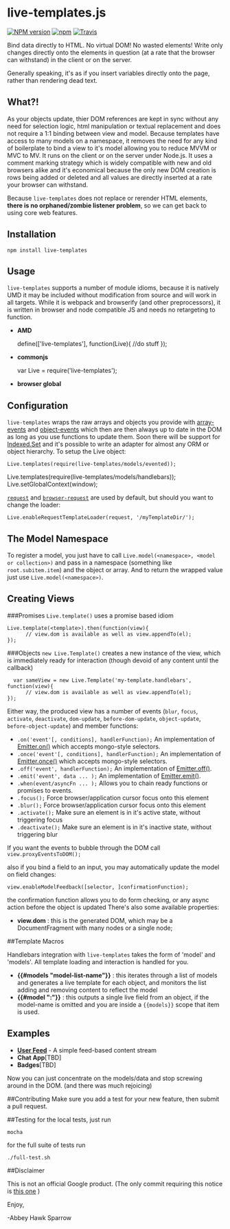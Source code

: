 live-templates.js
=================

[![NPM version](https://img.shields.io/npm/v/live-templates.svg)]()
[![npm](https://img.shields.io/npm/dt/live-templates.svg)]()
[![Travis](https://img.shields.io/travis/khrome/live-templates.svg)]()

Bind data directly to HTML. No virtual DOM! No wasted elements! Write only changes directly onto the elements in question (at a rate that the browser can withstand) in the client or on the server.

Generally speaking, it's as if you insert variables directly onto the page, rather than rendering dead text.

What?!
------

As your objects update, thier DOM references are kept in sync without any need for selection logic, html manipulation or textual replacement and does not require a 1:1 binding between view and model. Because templates have access to many models on a namespace, it removes the need for any kind of boilerplate to bind a view to it's model allowing you to reduce MVVM or MVC to MV. It runs on the client or on the server under Node.js. It uses a comment marking strategy which is widely compatible with new and old browsers alike and it's economical because the only new DOM creation is rows being added or deleted and all values are directly inserted at a rate your browser can withstand.

Because `live-templates` does not replace or rerender HTML elements, **there is no orphaned/zombie listener problem**, so we can get back to using core web features.

Installation
------------

    npm install live-templates

Usage
-----
`live-templates` supports a number of module idioms, because it is natively UMD it may be included without modification from source and will work in all targets. While it is webpack and browserify (and other preprocessors), it is written in browser and node compatible JS and needs no retargeting to function.

- **AMD**

    define(['live-templates'], function(Live){
    	//do stuff
    });

- **commonjs**

    var Live = require('live-templates');

- **browser global**

    <script src="node_modules/live-templates/live-templates.js"></script>

Configuration
-------------
`live-templates` wraps the raw arrays and objects you provide with [array-events](https://www.npmjs.com/package/array-events) and [object-events](https://www.npmjs.com/package/object-events) which then are then always up to date in the DOM as long as you use functions to update them. Soon there will be support for [Indexed.Set](https://www.npmjs.com/package/indexed-set) and it's possible to write an adapter for almost any ORM or object hierarchy. To setup the Live object:

	Live.templates(require(live-templates/models/evented));
  Live.templates(require(live-templates/models/handlebars));
	Live.setGlobalContext(window);

[`request`](https://www.npmjs.com/package/request) and [`browser-request`](https://www.npmjs.com/package/browser-request) are used by default, but should you want to change the loader:

	Live.enableRequestTemplateLoader(request, '/myTemplateDir/');

The Model Namespace
-------------------
To register a model, you just have to call `Live.model(<namespace>, <model or collection>)` and pass in a namespace (something like `root.subitem.item`) and the object or array. And to return the wrapped value just use `Live.model(<namespace>)`.

Creating Views
--------------

###Promises
`Live.template()` uses a promise based idiom

    Live.template(<template>).then(function(view){
    	  // view.dom is available as well as view.appendTo(el);
    });

###Objects
`new Live.Template()` creates a new instance of the view, which is immediately ready for interaction (though devoid of any content until the callback)

	  var sameView = new Live.Template('my-template.handlebars', function(view){
    	  // view.dom is available as well as view.appendTo(el);
    });

Either way, the produced view has a number of events (`blur`, `focus`, `activate`, `deactivate`, `dom-update`, `before-dom-update`, `object-update`, `before-object-update`) and member functions:

- `.on('event'[, conditions], handlerFunction);` An implementation of [Emitter.on()](http://nodejs.org/api/events.html#events_emitter_on_event_listener) which accepts mongo-style selectors.
- `.once('event'[, conditions], handlerFunction);` An implementation of [Emitter.once()](http://nodejs.org/api/events.html#events_emitter_once_event_listener) which accepts mongo-style selectors.
- `.off('event', handlerFunction);` An implementation of [Emitter.off()](http://nodejs.org/api/events.html#events_emitter_removelistener_event_listener).
- `.emit('event', data ... );` An implementation of [Emitter.emit()](http://nodejs.org/api/events.html#events_emitter_emit_event_arg1_arg2).
- `.when(event/asyncFn ... );` Allows you to chain ready functions or promises to events.
- `.focus();` Force browser/application cursor focus onto this element
- `.blur();` Force browser/application cursor focus onto this element
- `.activate();` Make sure an element is in it's active state, without triggering focus
- `.deactivate();` Make sure an element is in it's inactive state, without triggering blur


If you want the events to bubble through the DOM call `view.proxyEventsToDOM();`

also if you bind a field to an input, you may automatically update the model on field changes:

    view.enableModelFeedback([selector, ]confirmationFunction);

the confirmation function allows you to do form checking, or any async action before the object is updated
There's also some available properties:

- **view.dom** : this is the generated DOM, which may be a DocumentFragment with many nodes or a single node;

##Template Macros

Handlebars integration with `live-templates` takes the form of 'model' and 'models'. All template loading and interaction is handled for you.

- **{{#models "model-list-name"}}** : this iterates through a list of models and generates a live template for each object, and monitors the list adding and removing content to reflect the model
- **{{#model "<model-name>:<field-name>"}}** : this outputs a single live field from an object, if the model-name is omitted and you are inside a `{{models}}` scope that item is used.

Examples
--------
- [**User Feed**](docs/example.md) - A simple feed-based content stream
- **Chat App**[TBD]
- **Badges**[TBD]


Now you can just concentrate on the models/data and stop screwing around in the DOM. (and there was much rejoicing)

##Contributing
Make sure you add a test for your new feature, then submit a pull request.

##Testing
for the local tests, just run

    mocha

for the full suite of tests run

	./full-test.sh

##Disclaimer

This is not an official Google product. (The only commit requiring this notice is [this one](https://github.com/khrome/live-templates/commit/ede2881df015b8ecf10176b8aa10dbb1ed0208dc) )

Enjoy,

-Abbey Hawk Sparrow
